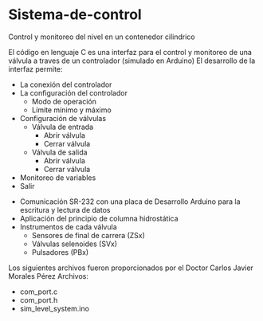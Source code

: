 # Sistema-de-control
Control y monitoreo del nivel en un contenedor cilindrico 

El código en lenguaje C es una interfaz para el control y monitoreo de una válvula a traves de un controlador (simulado en Arduino)
El desarrollo de la interfaz permite:
- La conexión del controlador
- La configuración del controlador 
  - Modo de operación 
  - Límite mínimo y máximo
- Configuración de válvulas
  - Válvula de entrada 
    - Abrir válvula 
    - Cerrar válvula
  - Válvula de salida 
    - Abrir válvula 
    - Cerrar válvula
- Monitoreo de variables
- Salir
    
+ Comunicación SR-232 con una placa de Desarrollo Arduino para la escritura y lectura de datos
+ Aplicación del principio de columna hidrostática
+ Instrumentos de cada válvula
  - Sensores de final de carrera (ZSx)
  - Válvulas selenoides (SVx)
  - Pulsadores (PBx)

Los siguientes archivos fueron proporcionados por el Doctor Carlos Javier Morales Pérez
Archivos:
- com_port.c
- com_port.h
- sim_level_system.ino

